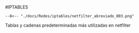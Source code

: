 #IPTABLES
``` png title="netfilter_abreviado_003.png"
--8<-- "./docs/Redes/iptables/netfilter_abreviado_003.png"
```
Tablas y cadenas predeterminadas más utilizadas en netfilter